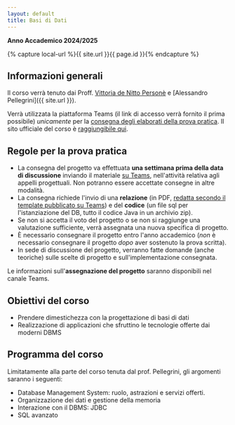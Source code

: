 ```yaml
---
layout: default
title: Basi di Dati
---
```

**Anno Accademico 2024/2025**   

{% capture local-url %}{{ site.url }}{{ page.id }}{% endcapture %}

## Informazioni generali

Il corso verrà tenuto dai Proff. [Vittoria de Nitto Personè](http://www.ce.uniroma2.it/people/denitto.html) e [Alessandro Pellegrini]({{ site.url }}).

Verrà utilizzata la piattaforma Teams (il link di accesso verrà fornito il prima possibile) *unicamente* per la <u>consegna degli elaborati della prova pratica</u>. Il sito ufficiale del corso è [raggiungibile qui](https://didatticaweb.uniroma2.it/informazioni/index/insegnamento/212032-Basi-Di-Dati/0).


Regole per la prova pratica
------------------

* La consegna del progetto va effettuata **una settimana prima della data di discussione** inviando il materiale <u>su Teams</u>, nell'attività relativa agli appelli progettuali. Non potranno essere accettate consegne in altre modalità.
* La consegna richiede l'invio di una **relazione** (in PDF, <u>redatta secondo il template pubblicato su Teams</u>) e del **codice** (un file sql per l'istanziazione del DB, tutto il codice Java in un archivio zip).
* Se non si accetta il voto del progetto o se non si raggiunge una valutazione sufficiente, verrà assegnata una nuova specifica di progetto.
* È necessario consegnare il progetto entro l'anno accademico (_non_ è necessario consegnare il progetto _dopo_ aver sostenuto la prova scritta).
* In sede di discussione del progetto, verranno fatte domande (anche teoriche) sulle scelte di progetto e sull'implementazione consegnata.

Le informazioni sull'**assegnazione del progetto** saranno disponibili nel canale Teams.

## Obiettivi del corso

* Prendere dimestichezza con la progettazione di basi di dati
* Realizzazione di applicazioni che sfruttino le tecnologie offerte dai moderni DBMS

## Programma del corso

Limitatamente alla parte del corso tenuta dal prof. Pellegrini, gli argomenti saranno i seguenti:

*   Database Management System: ruolo, astrazioni e servizi offerti.
*   Organizzazione dei dati e gestione della memoria
*   Interazione con il DBMS: JDBC
*   SQL avanzato
